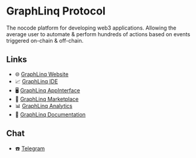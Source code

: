 # GraphLinq Protocol

The nocode platform for developing web3 applications. Allowing the average user to automate & perform hundreds of actions based on events triggered on-chain & off-chain.

## Links

- 🌐 [GraphLinq Website](https://graphlinq.io)
- 📈 [GraphLinq IDE](https://ide.graphlinq.io)
- 🖥️ [GraphLinq AppInterface](https://app.graphlinq.io)
- 🎪 [GraphLinq Marketplace](https://marketplace.graphlinq.io)
- 📊 [GraphLinq Analytics](https://analytics.graphlinq.io)
- 📃 [GraphLinq Documentation](https://docs.graphlinq.io)

## Chat

- ☎️ [Telegram](https://t.me/graphlinq)
